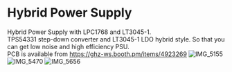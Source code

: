 # Hybrid Power Supply

Hybrid Power Supply with LPC1768 and LT3045-1.<br>
TPS54331 step-down converter and LT3045-1 LDO hybrid style. So that you can get low noise and high efficiency PSU.<br>
PCB is available from https://ghz-ws.booth.pm/items/4923269
![IMG_5155](https://github.com/ghz-ws/LPC1768-PSU/assets/52226620/1db0c9d6-85c8-4083-a354-60f20d5981b1)
![IMG_5470](https://github.com/ghz-ws/LPC1768-PSU/assets/52226620/4efe9e1c-54ef-4667-add1-ae5c1171c22a)
![IMG_5656](https://github.com/ghz-ws/LPC1768-PSU/assets/52226620/25106233-a817-463a-8007-079d0577a61b)
